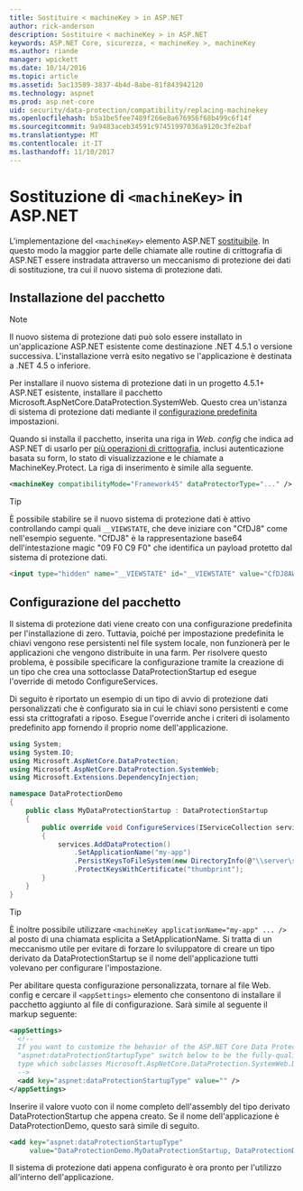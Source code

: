 ```yaml
---
title: Sostituire < machineKey > in ASP.NET
author: rick-anderson
description: Sostituire < machineKey > in ASP.NET
keywords: ASP.NET Core, sicurezza, < machineKey >, machineKey
ms.author: riande
manager: wpickett
ms.date: 10/14/2016
ms.topic: article
ms.assetid: 5ac13589-3837-4b4d-8abe-81f843942120
ms.technology: aspnet
ms.prod: asp.net-core
uid: security/data-protection/compatibility/replacing-machinekey
ms.openlocfilehash: b5a1be5fee7489f266e8a676956f68b499c6f14f
ms.sourcegitcommit: 9a9483aceb34591c97451997036a9120c3fe2baf
ms.translationtype: MT
ms.contentlocale: it-IT
ms.lasthandoff: 11/10/2017
---
```

# <a name="replacing-machinekey-in-aspnet"></a>Sostituzione di `<machineKey>` in ASP.NET

<a name="compatibility-replacing-machinekey"></a>

L'implementazione del `<machineKey>` elemento ASP.NET [sostituibile](https://blogs.msdn.microsoft.com/webdev/2012/10/23/cryptographic-improvements-in-asp-net-4-5-pt-2/). In questo modo la maggior parte delle chiamate alle routine di crittografia di ASP.NET essere instradata attraverso un meccanismo di protezione dei dati di sostituzione, tra cui il nuovo sistema di protezione dati.

## <a name="package-installation"></a>Installazione del pacchetto

> [!NOTE]
> Il nuovo sistema di protezione dati può solo essere installato in un'applicazione ASP.NET esistente come destinazione .NET 4.5.1 o versione successiva. L'installazione verrà esito negativo se l'applicazione è destinata a .NET 4.5 o inferiore.

Per installare il nuovo sistema di protezione dati in un progetto 4.5.1+ ASP.NET esistente, installare il pacchetto Microsoft.AspNetCore.DataProtection.SystemWeb. Questo crea un'istanza di sistema di protezione dati mediante il [configurazione predefinita](xref:security/data-protection/configuration/default-settings) impostazioni.

Quando si installa il pacchetto, inserita una riga in *Web. config* che indica ad ASP.NET di usarlo per [più operazioni di crittografia](https://blogs.msdn.microsoft.com/webdev/2012/10/23/cryptographic-improvements-in-asp-net-4-5-pt-2/), inclusi autenticazione basata su form, lo stato di visualizzazione e le chiamate a MachineKey.Protect. La riga di inserimento è simile alla seguente.

```xml
<machineKey compatibilityMode="Framework45" dataProtectorType="..." />
```

>[!TIP]
> È possibile stabilire se il nuovo sistema di protezione dati è attivo controllando campi quali `__VIEWSTATE`, che deve iniziare con "CfDJ8" come nell'esempio seguente. "CfDJ8" è la rappresentazione base64 dell'intestazione magic "09 F0 C9 F0" che identifica un payload protetto dal sistema di protezione dati.

```html
<input type="hidden" name="__VIEWSTATE" id="__VIEWSTATE" value="CfDJ8AWPr2EQPTBGs3L2GCZOpk..." />
```

## <a name="package-configuration"></a>Configurazione del pacchetto

Il sistema di protezione dati viene creato con una configurazione predefinita per l'installazione di zero. Tuttavia, poiché per impostazione predefinita le chiavi vengono rese persistenti nel file system locale, non funzionerà per le applicazioni che vengono distribuite in una farm. Per risolvere questo problema, è possibile specificare la configurazione tramite la creazione di un tipo che crea una sottoclasse DataProtectionStartup ed esegue l'override di metodo ConfigureServices.

Di seguito è riportato un esempio di un tipo di avvio di protezione dati personalizzati che è configurato sia in cui le chiavi sono persistenti e come essi sta crittografati a riposo. Esegue l'override anche i criteri di isolamento predefinito app fornendo il proprio nome dell'applicazione.

```csharp
using System;
using System.IO;
using Microsoft.AspNetCore.DataProtection;
using Microsoft.AspNetCore.DataProtection.SystemWeb;
using Microsoft.Extensions.DependencyInjection;

namespace DataProtectionDemo
{
    public class MyDataProtectionStartup : DataProtectionStartup
    {
        public override void ConfigureServices(IServiceCollection services)
        {
            services.AddDataProtection()
                .SetApplicationName("my-app")
                .PersistKeysToFileSystem(new DirectoryInfo(@"\\server\share\myapp-keys\"))
                .ProtectKeysWithCertificate("thumbprint");
        }
    }
}
```

>[!TIP]
> È inoltre possibile utilizzare `<machineKey applicationName="my-app" ... />` al posto di una chiamata esplicita a SetApplicationName. Si tratta di un meccanismo utile per evitare di forzare lo sviluppatore di creare un tipo derivato da DataProtectionStartup se il nome dell'applicazione tutti volevano per configurare l'impostazione.

Per abilitare questa configurazione personalizzata, tornare al file Web. config e cercare il `<appSettings>` elemento che consentono di installare il pacchetto aggiunto al file di configurazione. Sarà simile al seguente il markup seguente:

```xml
<appSettings>
  <!--
  If you want to customize the behavior of the ASP.NET Core Data Protection stack, set the
  "aspnet:dataProtectionStartupType" switch below to be the fully-qualified name of a
  type which subclasses Microsoft.AspNetCore.DataProtection.SystemWeb.DataProtectionStartup.
  -->
  <add key="aspnet:dataProtectionStartupType" value="" />
</appSettings>
```

Inserire il valore vuoto con il nome completo dell'assembly del tipo derivato DataProtectionStartup che appena creato. Se il nome dell'applicazione è DataProtectionDemo, questo sarà simile di seguito.

```xml
<add key="aspnet:dataProtectionStartupType"
     value="DataProtectionDemo.MyDataProtectionStartup, DataProtectionDemo" />
```

Il sistema di protezione dati appena configurato è ora pronto per l'utilizzo all'interno dell'applicazione.
